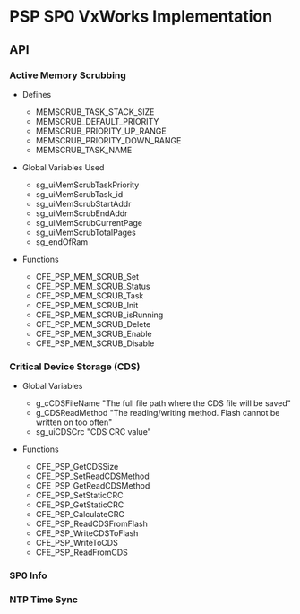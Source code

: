 # PSP SP0 VxWorks Implementation


## API

### Active Memory Scrubbing

- Defines
  - MEMSCRUB_TASK_STACK_SIZE
  - MEMSCRUB_DEFAULT_PRIORITY
  - MEMSCRUB_PRIORITY_UP_RANGE
  - MEMSCRUB_PRIORITY_DOWN_RANGE
  - MEMSCRUB_TASK_NAME

- Global Variables Used
  - sg_uiMemScrubTaskPriority
  - sg_uiMemScrubTask_id
  - sg_uiMemScrubStartAddr
  - sg_uiMemScrubEndAddr
  - sg_uiMemScrubCurrentPage
  - sg_uiMemScrubTotalPages
  - sg_endOfRam

- Functions
  - CFE_PSP_MEM_SCRUB_Set
  - CFE_PSP_MEM_SCRUB_Status
  - CFE_PSP_MEM_SCRUB_Task
  - CFE_PSP_MEM_SCRUB_Init
  - CFE_PSP_MEM_SCRUB_isRunning
  - CFE_PSP_MEM_SCRUB_Delete
  - CFE_PSP_MEM_SCRUB_Enable
  - CFE_PSP_MEM_SCRUB_Disable

### Critical Device Storage (CDS)

- Global Variables
  - g_cCDSFileName  "The full file path where the CDS file will be saved"
  - g_CDSReadMethod "The reading/writing method. Flash cannot be written on too often"
  - sg_uiCDSCrc     "CDS CRC value"

- Functions
  - CFE_PSP_GetCDSSize
  - CFE_PSP_SetReadCDSMethod
  - CFE_PSP_GetReadCDSMethod
  - CFE_PSP_SetStaticCRC
  - CFE_PSP_GetStaticCRC
  - CFE_PSP_CalculateCRC
  - CFE_PSP_ReadCDSFromFlash
  - CFE_PSP_WriteCDSToFlash
  - CFE_PSP_WriteToCDS
  - CFE_PSP_ReadFromCDS

### SP0 Info


### NTP Time Sync

